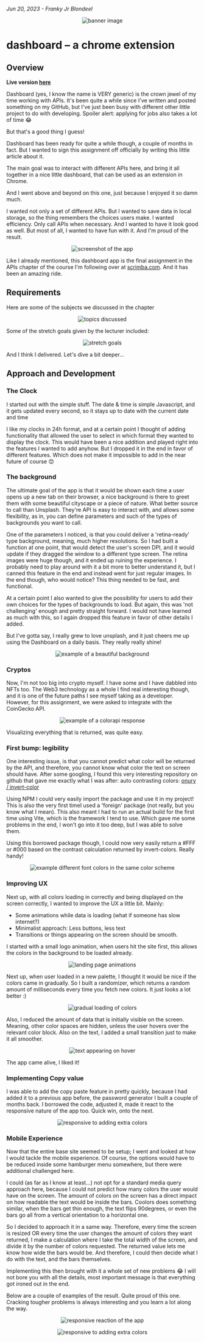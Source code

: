 *Jun 20, 2023 - Franky Jr Blondeel*

<p align="center">
<img alt="banner image" src="https://raw.githubusercontent.com/MrFranksJr/MrFranksJr/main/assets/personal-dashboard/Banner.png">
</p>

# dashboard – a chrome extension

## Overview

**Live version [here](https://mrfranks-dashboard.netlify.app/)**

Dashboard (yes, I know the name is VERY generic) is the crown jewel of my time working with APIs. It's been quite a while since I've written and posted something on my GitHub, but I've just been busy with different other little project to do with developing. Spoiler alert: applying for jobs also takes a lot of time 😂

But that's a good thing I guess!

Dashboard has been ready for quite a while though, a couple of months in fact. But I wanted to sign this assignment off officially by writing this little article about it.

The main goal was to interact with different APIs here, and bring it all together in a nice little dashboard, that can be used as an extension in Chrome.

And I went above and beyond on this one, just because I enjoyed it so damn much.

I wanted not only a set of different APIs. But I wanted to save data in local storage, so the thing remembers the choices users make. I wanted efficiency. Only call APIs when necessary. And I wanted to have it look good as well. But most of all, I wanted to have fun with it. And I'm proud of the result.

<p align="center">
<img alt="screenshot of the app" src="https://raw.githubusercontent.com/MrFranksJr/MrFranksJr/main/assets/personal-dashboard/screenshot.png">
</p>

Like I already mentioned, this dashboard app is the final assignment in the APIs chapter of the course I'm following over at [scrimba.com](https://scrimba.com). And it has been an amazing ride.

## Requirements

Here are some of the subjects we discussed in the chapter
<p align="center">
<img alt="topics discussed" src="https://raw.githubusercontent.com/MrFranksJr/MrFranksJr/main/assets/personal-dashboard/recap.png">
</p>

Some of the stretch goals given by the lecturer included:
<p align="center">
<img alt="stretch goals" src="https://raw.githubusercontent.com/MrFranksJr/MrFranksJr/main/assets/personal-dashboard/overview.png">
</p>

And I think I delivered. Let's dive a bit deeper...

## Approach and Development

### The Clock

I started out with the simple stuff. The date & time is simple Javascript, and it gets updated every second, so it stays up to date with the current date and time

I like my clocks in 24h format, and at a certain point I thought of adding functionality that allowed the user to select in which format they wanted to display the clock. This would have been a nice addition and played right into the features I wanted to add anyhow. But I dropped it in the end in favor of different features. Which does not make it impossible to add in the near future of course 😊

### The background

The ultimate goal of the app is that it would be shown each time a user opens up a new tab on their browser, a nice background is there to greet them with some beautiful cityscape or a piece of nature. What better source to call than Unsplash. They're API is easy to interact with, and allows some flexibility, as in, you can define parameters and such of the types of backgrounds you want to call.

One of the parameters I noticed, is that you could deliver a 'retina-ready' type background, meaning, much higher resolutions. So I had built a function at one point, that would detect the user's screen DPI, and it would update if they dragged the window to a different type screen.
The retina images were huge though, and it ended up ruining the experience. I probably need to play around with it a bit more to better understand it, but I canned this feature in the end and instead went for just regular images. In the end though, who would notice? This thing needed to be fast, and functional.

At a certain point I also wanted to give the possibility for users to add their own choices for the types of backgrounds to load. But again, this was 'not challenging' enough and pretty straight forward. I would not have learned as much with this, so I again dropped this feature in favor of other details I added.

But I've gotta say, I really grew to love unsplash, and it just cheers me up using the Dashboard on a daily basis. They really really shine!
<p align="center">
<img alt="example of a beautiful background" src="https://raw.githubusercontent.com/MrFranksJr/MrFranksJr/main/assets/personal-dashboard/background.png">
</p>

### Cryptos
Now, I'm not too big into crypto myself. I have some and I have dabbled into NFTs too. The Web3 technology as a whole I find real interesting though, and it is one of the future paths I see myself taking as a developer.
However, for this assignment, we were asked to integrate with the CoinGecko API.











<p align="center">
<img alt="example of a colorapi response" src="https://raw.githubusercontent.com/MrFranksJr/MrFranksJr/main/assets/personal-dashboard/response.png">
</p>

Visualizing everything that is returned, was quite easy.

### First bump: legibility
One interesting issue, is that you cannot predict what color will be returned by the API, and therefore, you cannot know what color the text on screen should have.
After some googling, I found this very interesting repository on github that gave me exactly what I was after: auto contrasting colors: [onury / invert-color](https://github.com/onury/invert-color)

Using NPM I could very easily import the package and use it in my project! This is also the very first timeI used a 'foreign' package (not really, but you know what I mean).
This also meant I had to run an actual build for the first time using Vite, which is the framework I tend to use. Which gave me some problems in the end, I won't go into it too deep, but I was able to solve them.

Using this borrowed package though, I could now very easily return a #FFF or #000 based on the contrast calculation returned by invert-colors. Really handy!
<p align="center">
<img alt="example different font colors in the same color scheme" src="https://raw.githubusercontent.com/MrFranksJr/MrFranksJr/main/assets/personal-dashboard/contrast.png">
</p>

### Improving UX
Next up, with all colors loading in correctly and being displayed on the screen correctly, I wanted to improve the UX a little bit.
Mainly:
* Some animations while data is loading (what if someone has slow internet?)
* Minimalist approach: Less buttons, less text
* Transitions or things appearing on the screen should be smooth.

I started with a small logo animation, when users hit the site first, this allows the colors in the background to be loaded already.
<p align="center">
<img alt="landing page animations" src="https://raw.githubusercontent.com/MrFranksJr/MrFranksJr/main/assets/personal-dashboard/landing.gif">
</p>

Next up, when user loaded in a new palette, I thought it would be nice if the colors came in gradually. So I built a randomizer, which returns a random amount of milliseconds every time you fetch new colors. It just looks a lot better :)
<p align="center">
<img alt="gradual loading of colors" src="https://raw.githubusercontent.com/MrFranksJr/MrFranksJr/main/assets/personal-dashboard/loadingColors.gif">
</p>

Also, I reduced the amount of data that is initially visible on the screen. Meaning, other color spaces are hidden, unless the user hovers over the relevant color block. Also on the text, I added a small transition just to make it all smoother.
<p align="center">
<img alt="text appearing on hover" src="https://raw.githubusercontent.com/MrFranksJr/MrFranksJr/main/assets/personal-dashboard/hoverEffect.gif">
</p>

The app came alive, I liked it!


### Implementing Copy value
I was able to add the copy paste feature in pretty quickly, because I had added it to a previous app before, the password generator I built a couple of months back.
I borrowed the code, adjusted it, made it react to the responsive nature of the app too. Quick win, onto the next.
<p align="center">
<img alt="responsive to adding extra colors" src="https://raw.githubusercontent.com/MrFranksJr/MrFranksJr/main/assets/personal-dashboard/copypaste.gif">
</p>


### Mobile Experience
Now that the entire base site seemed to be setup; I went and looked at how I would tackle the mobile experience.
Of course, the options would have to be reduced inside some hamburger menu somewhere, but there were additional challenged here.

I could (as far as I know at least...) not opt for a standard media query approach here, because I could not predict how many colors the user would have on the screen. The amount of colors on the screen has a direct impact on how readable the text would be inside the bars.
Coolors does something similar, when the bars get thin enough, the text flips 90degrees, or even the bars go all from a vertical orientation to a horizontal one.

So I decided to approach it in a same way.
Therefore, every time the screen is resized OR every time the user changes the amount of colors they want returned, I make a calculation where I take the total width of the screen, and divide it by the number of colors requested.
The returned value lets me know how wide the bars would be. And therefore, I could then decide what I do with the text, and the bars themselves.

Implementing this then brought with it a whole set of new problems 😂 I will not bore you with all the details, most important message is that everything got ironed out in the end.

Below are a couple of examples of the result. Quite proud of this one. Cracking tougher problems is always interesting and you learn a lot along the way.
<p align="center">
<img alt="responsive reaction of the app" src="https://raw.githubusercontent.com/MrFranksJr/MrFranksJr/main/assets/personal-dashboard/responsive.gif">
</p>

<p align="center">
<img alt="responsive to adding extra colors" src="https://raw.githubusercontent.com/MrFranksJr/MrFranksJr/main/assets/personal-dashboard/extraColors.gif">
</p>